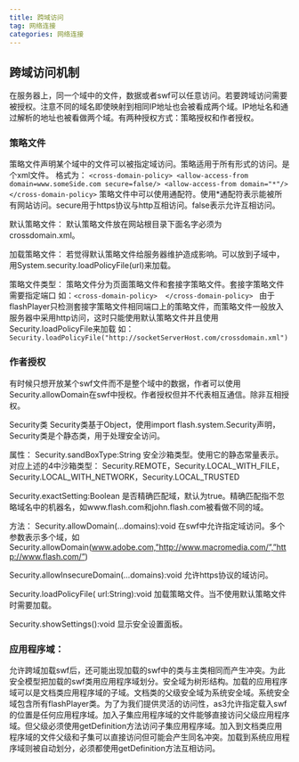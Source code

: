 ```yaml
---
title: 跨域访问
tag: 网络连接
categories: 网络连接
---
```

## 跨域访问机制
在服务器上，同一个域中的文件，数据或者swf可以任意访问。若要跨域访问需要被授权。注意不同的域名即使映射到相同IP地址也会被看成两个域。IP地址名和通过解析的地址也被看做两个域。有两种授权方式：策略授权和作者授权。

### 策略文件
策略文件声明某个域中的文件可以被指定域访问。策略适用于所有形式的访问。是个xml文件。
格式为：
`<cross-domain-policy>
<allow-access-from domain=www.someSide.com secure=false/>
<allow-access-from domain="*"/>
</cross-domain-policy>`
策略文件中可以使用通配符。使用*通配符表示能被所有网站访问。secure用于https协议与http互相访问。false表示允许互相访问。

默认策略文件：
默认策略文件放在网站根目录下面名字必须为crossdomain.xml。

加载策略文件：
若觉得默认策略文件给服务器维护造成影响。可以放到子域中，用System.security.loadPolicyFile(url)来加载。

策略文件类型：
策略文件分为页面策略文件和套接字策略文件。套接字策略文件需要指定端口
如：`<cross-domain-policy> 
	</cross-domain-policy> `
由于flashPlayer只检测套接字策略文件相同端口上的策略文件，而策略文件一般放入服务器中采用http访问，这时只能使用默认策略文件并且使用Security.loadPolicyFile来加载
如：`Security.loadPolicyFile("http://socketServerHost.com/crossdomain.xml")`

### 作者授权
有时候只想开放某个swf文件而不是整个域中的数据，作者可以使用Security.allowDomain在swf中授权。作者授权但并不代表相互通信。除非互相授权。

Security类
Security类基于Object，使用import flash.system.Security声明，Security类是个静态类，用于处理安全访问。

属性：
Security.sandBoxType:String
安全沙箱类型。使用它的静态常量表示。对应上述的4中沙箱类型：
Security.REMOTE，Security.LOCAL_WITH_FILE，Security.LOCAL_WITH_NETWORK，Security.LOCAL_TRUSTED

Security.exactSetting:Boolean
是否精确匹配域，默认为true。精确匹配指不忽略域名中的机器名，如www.flash.com和john.flash.com被看做不同的域。

方法：
Security.allowDomain(…domains):void
在swf中允许指定域访问。多个参数表示多个域，如Security.allowDomain(www.adobe.com,”http://www.macromedia.com/”,”http://www.flash.com/”)

Security.allowInsecureDomain(…domains):void
允许https协议的域访问。

Security.loadPolicyFile( url:String):void
加载策略文件。当不使用默认策略文件时需要加载。

Security.showSettings():void
显示安全设置面板。

### 应用程序域：
允许跨域加载swf后，还可能出现加载的swf中的类与主类相同而产生冲突。为此安全模型把加载的swf类用应用程序域划分。安全域为树形结构。加载的应用程序域可以是文档类应用程序域的子域。文档类的父级安全域为系统安全域。系统安全域包含所有flashPlayer类。为了为我们提供灵活的访问性，as3允许指定载入swf的位置是任何应用程序域。加入子集应用程序域的文件能够直接访问父级应用程序域。但父级必须使用getDefinition方法访问子集应用程序域。加入到文档类应用程序域的文件父级和子集可以直接访问但可能会产生同名冲突。加载到系统应用程序域则被自动划分，必须都使用getDefinition方法互相访问。

